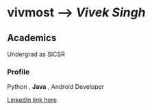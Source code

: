 # vivmost --> _Vivek Singh_

## Academics
Undergrad as SICSR

### Profile
Python , **Java** , Android Developer


[LinkedIn link here](https://www.linkedin.com/in/vivmost/)